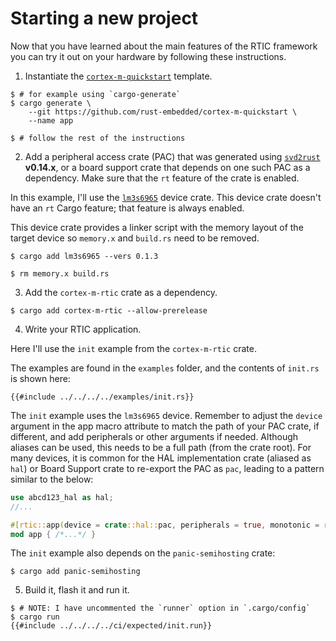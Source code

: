 # Starting a new project

Now that you have learned about the main features of the RTIC framework you can
try it out on your hardware by following these instructions.

1. Instantiate the [`cortex-m-quickstart`] template.

[`cortex-m-quickstart`]: https://github.com/rust-embedded/cortex-m-quickstart#cortex-m-quickstart

``` console
$ # for example using `cargo-generate`
$ cargo generate \
    --git https://github.com/rust-embedded/cortex-m-quickstart \
    --name app

$ # follow the rest of the instructions
```

2. Add a peripheral access crate (PAC) that was generated using [`svd2rust`]
   **v0.14.x**, or a board support crate that depends on one such PAC as a
   dependency. Make sure that the `rt` feature of the crate is enabled.

[`svd2rust`]: https://crates.io/crates/svd2rust

In this example, I'll use the [`lm3s6965`] device crate. This device crate
doesn't have an `rt` Cargo feature; that feature is always enabled.

[`lm3s6965`]: https://crates.io/crates/lm3s6965

This device crate provides a linker script with the memory layout of the target
device so `memory.x` and `build.rs` need to be removed.

``` console
$ cargo add lm3s6965 --vers 0.1.3

$ rm memory.x build.rs
```

3. Add the `cortex-m-rtic` crate as a dependency.

``` console
$ cargo add cortex-m-rtic --allow-prerelease
```

4. Write your RTIC application.

Here I'll use the `init` example from the `cortex-m-rtic` crate.

The examples are found in the `examples` folder, and the contents
of `init.rs` is shown here:

``` console
{{#include ../../../../examples/init.rs}}
```

The `init` example uses the `lm3s6965` device. Remember to adjust the `device`
argument in the app macro attribute to match the path of your PAC crate, if
different, and add peripherals or other arguments if needed. Although aliases
can be used, this needs to be a full path (from the crate root). For many
devices, it is common for the HAL implementation crate (aliased as `hal`) or
Board Support crate to re-export the PAC as `pac`, leading to a pattern similar
to the below:

```rust
use abcd123_hal as hal;
//...

#[rtic::app(device = crate::hal::pac, peripherals = true, monotonic = rtic::cyccnt::CYCCNT)]
mod app { /*...*/ }
```

The `init` example also depends on the `panic-semihosting` crate:

``` console
$ cargo add panic-semihosting
```

5. Build it, flash it and run it.

``` console
$ # NOTE: I have uncommented the `runner` option in `.cargo/config`
$ cargo run
{{#include ../../../../ci/expected/init.run}}
```
